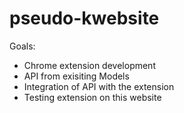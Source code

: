 # pseudo-kwebsite

Goals:
- Chrome extension development
- API from exisiting Models
- Integration of API with the extension
- Testing extension on this website
